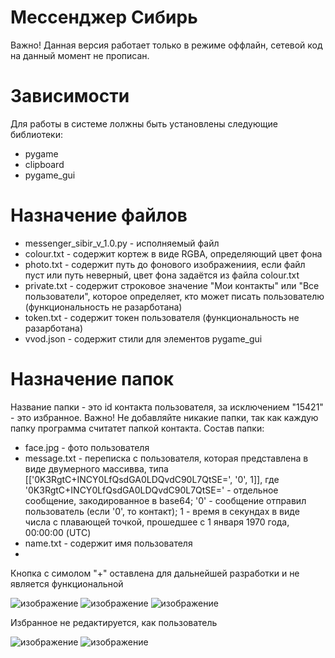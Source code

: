 # Мессенджер Сибирь
Важно! Данная версия работает только в режиме оффлайн, сетевой код на данный момент не прописан.
# Зависимости
Для работы в системе лолжны быть установлены следующие библиотеки:
* pygame
* clipboard
* pygame_gui
# Назначение файлов
* messenger_sibir_v_1.0.py - исполняемый файл
* colour.txt - содержит кортеж в виде RGBA, определяющий цвет фона
* photo.txt - содержит путь до фонового изображениия, если файл пуст или путь неверный, цвет фона задаётся из файла colour.txt
* private.txt - содержит строковое значение "Мои контакты" или "Все пользователи", которое определяет, кто может писать пользователю (функциональность не разарботана)
* token.txt - содержит токен пользователя (функциональность не разарботана)
* vvod.json - содержит стили для элементов pygame_gui
# Назначение папок
Название папки - это id контакта пользователя, за исключением "15421" - это избранное.
Важно! Не добавляйте никакие папки, так как каждую папку программа считатет папкой контакта.
Состав папки:
* face.jpg - фото пользователя
* message.txt - переписка с пользователя, которая представлена в виде двумерного массивва, типа [['0K3RgtC+INCY0LfQsdGA0LDQvdC90L7QtSE=', '0', 1]], где '0K3RgtC+INCY0LfQsdGA0LDQvdC90L7QtSE=' - отдельное сообщение, закодированное в base64; '0' - сообщение отправил пользователь (если '0', то контакт); 1 - время в секундах в виде числа с плавающей точкой, прошедшее с 1 января 1970 года, 00:00:00 (UTC)
* name.txt - содержит имя пользователя
* 
Кнопка с симолом "+" оставлена для дальнейшей разработки и не является функциональной

![изображение](https://user-images.githubusercontent.com/104255472/186124806-d01cb407-4311-445f-92ee-38c091ad26da.png)
![изображение](https://user-images.githubusercontent.com/104255472/186124906-bb8d25c6-47d0-4937-83cc-e4feec2ef5eb.png)
![изображение](https://user-images.githubusercontent.com/104255472/186124986-acabcf27-befc-4684-947b-6597d96b0f24.png)

Избранное не редактируется, как пользователь

![изображение](https://user-images.githubusercontent.com/104255472/186125125-f738f3d5-356d-4dd1-9c2e-fd9f7dc13598.png)
![изображение](https://user-images.githubusercontent.com/104255472/186125217-5cb4f8a2-a161-40a6-99dc-e06dfe62e6b3.png)
